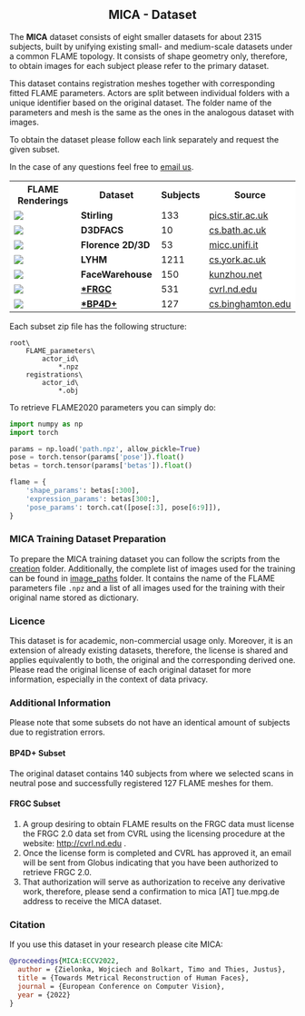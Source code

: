 <h2 align="center"><b>MICA - Dataset</b></h2>

The <b>MICA</b> dataset consists of eight smaller datasets for about 2315 subjects, built by unifying existing small- and medium-scale datasets under a common FLAME topology. It consists of shape geometry only, therefore, to obtain images for each subject please refer to the primary dataset.

This dataset contains registration meshes together with corresponding fitted FLAME parameters. Actors are split between individual folders with a unique identifier based on the original dataset. The folder name of the parameters and mesh is the same as the ones in the analogous dataset with images. 

To obtain the dataset please follow each link separately and request the given subset.

In the case of any questions feel free to <a href="mailto:&#109;&#105;&#099;&#097;&#064;&#116;&#117;&#101;&#046;&#109;&#112;&#103;&#046;&#100;&#101;">email us</a>.

<div align="center">
<table cellspacing="0" cellpadding="0" bgcolor="#ffffff" border="0">
  <tr>
    <th>FLAME Renderings</th>
    <th>Dataset</th>
    <th>Subjects</th>
    <th>Source</th>
  </tr>
  <tr></tr>
  <tr>
    <td><img src="../documents/STIRLING.gif"></td>
    <td><b>Stirling</b></td>
    <td>133</td>
    <td><a href="http://pics.stir.ac.uk/ESRC/" target="_blank">pics.stir.ac.uk</a></td>
  </tr>
  <tr></tr>
  <tr>
    <td><img src="../documents/D3DFACS.gif"></td>
    <td><b>D3DFACS</b></td>
    <td>10</td>
    <td><a href="https://www.cs.bath.ac.uk/~dpc/D3DFACS/" target="_blank">cs.bath.ac.uk</a></td>
  </tr>
  <tr></tr>
  <tr>
    <td><img src="../documents/FLORENCE.gif"></td>
    <td><b>Florence 2D/3D</b></td>
    <td>53</td>
    <td><a href="https://www.micc.unifi.it/resources/datasets/florence-3d-faces/" target="_blank">micc.unifi.it</a></td>
  </tr>
  <tr></tr>
  <tr>
    <td><img src="../documents/LYHM.gif"></td>
    <td><b>LYHM</b></td>
    <td>1211</td>
    <td><a href="https://www-users.cs.york.ac.uk/~nep/research/Headspace/" target="_blank">cs.york.ac.uk</a></td>
  </tr>
  <tr></tr>
  <tr>
    <td><img src="../documents/FACEWAREHOUSE.gif"></td>
    <td><b>FaceWarehouse</b></td>
    <td>150</td>
    <td><a href="http://kunzhou.net/zjugaps/facewarehouse/" target="_blank">kunzhou.net</a></td>
  </tr>
  <tr></tr>
  <tr>
    <td><img src="../documents/FRGC.gif"></td>
    <td><b><a href="https://github.com/Zielon/MICA/tree/master/datasets/#frgc-subset">*FRGC</a></b></td>
    <td>531</td>
    <td><a href="https://cvrl.nd.edu/projects/data/#face-recognition-grand-challenge-frgc-v20-data-collection" target="_blank">cvrl.nd.edu</a</td>
  </tr>
  <tr></tr>
  <tr>
    <td><img src="../documents/BP4D.gif"></td>
    <td><b><a href="https://github.com/Zielon/MICA/tree/master/datasets/#frgc-subset">*BP4D+</a></b></td>
    <td>127</td>
    <td><a href="http://www.cs.binghamton.edu/~lijun/Research/3DFE/3DFE_Analysis.html" target="_blank">cs.binghamton.edu</a></td>
  </tr>
</table>
</div>

Each subset zip file has the following structure:
```shell
root\
    FLAME_parameters\
        actor_id\
            *.npz
    registrations\
        actor_id\
            *.obj
```

To retrieve FLAME2020 parameters you can simply do:
```python
import numpy as np
import torch

params = np.load('path.npz', allow_pickle=True)
pose = torch.tensor(params['pose']).float()
betas = torch.tensor(params['betas']).float()

flame = {
    'shape_params': betas[:300],
    'expression_params': betas[300:],
    'pose_params': torch.cat([pose[:3], pose[6:9]]),
}
```

### MICA Training Dataset Preparation

To prepare the MICA training dataset you can follow the scripts from the [creation](https://github.com/Zielon/MICA/tree/master/datasets/creation) folder. Additionally, the complete list of images used for the training can be found in [image_paths](https://github.com/Zielon/MICA/tree/master/datasets/image_paths) folder. It contains the name of the FLAME parameters file `.npz` and a list of all images used for the training with their original name stored as dictionary.

### Licence
This dataset is for academic, non-commercial usage only. Moreover, it is an extension of already existing datasets, therefore, the license is shared and applies equivalently to both, the original and the corresponding derived one. Please read the original license of each original dataset for more information, especially in the context of data privacy.

### Additional Information

Please note that some subsets do not have an identical amount of subjects due to registration errors. 

#### BP4D+ Subset

The original dataset contains 140 subjects from where we selected scans in neutral pose and successfully registered 127 FLAME meshes for them.

#### FRGC Subset

1) A group desiring to obtain FLAME results on the FRGC data must license the FRGC 2.0 data set from CVRL using the licensing procedure at the website: http://cvrl.nd.edu .
2) Once the license form is completed and CVRL has approved it, an email will be sent from Globus indicating that you have been authorized to retrieve FRGC 2.0.
3) That authorization will serve as authorization to receive any derivative work, therefore, please send a confirmation to mica [AT] tue.mpg.de address to receive the MICA dataset.

### Citation
If you use this dataset in your research please cite MICA:
```bibtex
@proceedings{MICA:ECCV2022,
  author = {Zielonka, Wojciech and Bolkart, Timo and Thies, Justus},
  title = {Towards Metrical Reconstruction of Human Faces},
  journal = {European Conference on Computer Vision},
  year = {2022}
}
```
